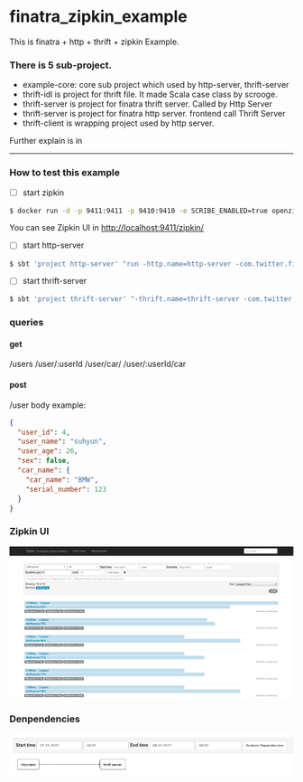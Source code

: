 # finatra_zipkin_example
This is finatra + http + thrift + zipkin Example.

### There is 5 sub-project.
- example-core: core sub project which used by http-server, thrift-server 
- thrift-idl is project for thrift file. It made Scala case class by scrooge.
- thrift-server is project for finatra thrift server. Called by Http Server
- thrift-server is project for finatra http server. frontend call Thrift Server
- thrift-client is wrapping project used by http server.

Further explain is in [](here) 

---

### How to test this example

- [ ] start zipkin
```bash
$ docker run -d -p 9411:9411 -p 9410:9410 -e SCRIBE_ENABLED=true openzipkin/zipkin
```

You can see Zipkin UI in [http://localhost:9411/zipkin/](http://localhost:9411/zipkin/)

- [ ] start http-server
```bash
$ sbt 'project http-server' "run -http.name=http-server -com.twitter.finagle.zipkin.host=localhost:9410 -com.twitter.finagle.zipkin.initialSampleRate=1"
```

- [ ] start thrift-server
```bash
$ sbt 'project thrift-server' "-thrift.name=thrift-server -com.twitter.finagle.zipkin.host=localhost:9410 -com.twitter.finagle.zipkin.initialSampleRate=1"
```


### queries
#### get
/users
/user/:userId
/user/car/
/user/:userId/car

#### post
/user
body example:

```json
{
  "user_id": 4,
  "user_name": "suhyun",
  "user_age": 26,
  "sex": false,
  "car_name": {
    "car_name": "BMW",
    "serial_number": 123
  }
}

```


### Zipkin UI
![zipkinUi](doc/zipkinui1.png)

### Denpendencies
![dependencies](doc/dependency.png)
